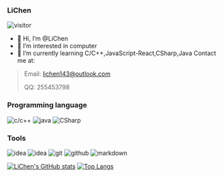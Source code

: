 
### LiChen
![visitor](https://visitor-badge.laobi.icu/badge?page_id=LiChen0459)


- 👋 Hi, I’m @LiChen
- 👀 I’m interested in computer
- 🌱 I’m currently learning C/C++,JavaScript-React,CSharp,Java
Contact me at:
> 
> Email: lichen143@outlook.com
> 
> QQ: 255453798


### Programming language
![c/c++](https://img.shields.io/badge/-c/c++-blue?style=for-the-badge&logo=c&logoColor=white)
![java](https://img.shields.io/badge/-java-blue?style=for-the-badge&logo=java&logoColor=white)
![CSharp](https://img.shields.io/badge/-CSharp-blue?style=for-the-badge&logo=java&logoColor=white)

### Tools
![idea](https://img.shields.io/badge/-VisualStudio-black?style=for-the-badge&logo=visualstudio&logoColor=white)
![idea](https://img.shields.io/badge/-idea-black?style=for-the-badge&logo=intellij-idea&logoColor=white)
![git](https://img.shields.io/badge/-git-black?style=for-the-badge&logo=git&logoColor=white)
![github](https://img.shields.io/badge/github-black?style=for-the-badge&logo=github&logoColor=white)
![markdown](https://img.shields.io/badge/-markdown-black?style=for-the-badge&logo=markdown&logoColor=white)


[![LiChen's GitHub stats](https://github-readme-stats.vercel.app/api?username=LiChen0459&show_icons=true)](https://github.com/anuraghazra/github-readme-stats)
[![Top Langs](https://github-readme-stats.vercel.app/api/top-langs/?username=LiChen0459)](https://github.com/anuraghazra/github-readme-stats)
<!---
LiChen0459/LiChen0459 is a ✨ special ✨ repository because its `README.md` (this file) appears on your GitHub profile.
You can click the Preview link to take a look at your changes.
--->
